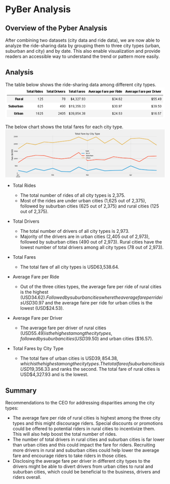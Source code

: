 # PyBer Analysis

## Overview of the Pyber Analysis
After combining two datasets (city data and ride data), we are now able to analyze the ride-sharing data by grouping them to three city types (urban, suburban and city) and by date. This also enable visualization and provide readers an accessible way to understand the trend or pattern more easily.

## Analysis
The table below shows the ride-sharing data among different city types.
![PyBer-summary](https://github.com/SzeWingChan/PyBer_Analysis/blob/main/analysis/PyBer_summary.png)

The below chart shows the total fares for each city type.
![Pyber_fare_summary](https://github.com/SzeWingChan/PyBer_Analysis/blob/main/analysis/PyBer_fare_summary.png)

- Total Rides
    - The total number of rides of all city types is 2,375.
    - Most of the rides are under urban cities (1,625 out of 2,375), followed by suburban cities (625 out of 2,375) and rural cities (125 out of 2,375).

- Total Drivers
    - The total number of drivers of all city types is 2,973.
    - Majority of the drivers are in urban cities (2,405 out of 2,973), followed by suburban cities (490 out of 2,973).  Rural cities have the lowest number of total drivers among all city types (78 out of 2,973).

- Total Fares
    - The total fare of all city types is USD63,538.64.

- Average Fare per Ride
    - Out of the three cities types, the average fare per ride of rural cities is the highest (USD$34.62).  Followed by suburban cities where the average fare per ride is USD$30.97 and the average faire per ride for urban cities is the lowest (USD$24.53).

- Average Fare per Driver
    - The average fare per driver of rural cities (USD$55.49) is the highest among the city types, followed by suburban cities (USD$39.50) and urban cities ($16.57).
  
- Total Fares by City Type
    - The total fare of urban cities is USD$39,854.38, which is the highest among the city types.  The total fare of suburban cities is USD$19,356.33 and ranks the second. The total fare of rural cities is USD$4,327.93 and is the lowest.


## Summary
Recommendations to the CEO for addressing disparities among the city types:
-   The average fare per ride of rural cities is highest among the three city types and this might discourage riders.  Special discounts or promotions could be offered to potential riders in rural cities to incentivize them.  This will also help boost the total number of rides.
-   The number of total drivers in rural cities and suburban cities is far lower than urban cities and this could impact the fare for riders.  Recruiting more drivers in rural and suburban cities could help lower the average fare and encourage riders to take riders in those cities.
-   Disclosing the average fare per driver in different city types to the drivers might be able to divert drivers from urban cities to rural and suburban cities, which could be beneficial to the business, drivers and riders overall.

